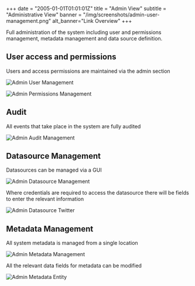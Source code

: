 +++
date = "2005-01-01T01:01:01Z"
title = "Admin View"
subtitle = "Administrative View"
banner = "/img/screenshots/admin-user-management.png"
alt_banner="Link Overview"
+++

Full administration of the system including user and permissions management, metadata management and data source definition.

<!--more-->

## User access and permissions

Users and access permissions are maintained via the admin section

![Admin User Management](/img/screenshots/admin-user-management.png)

![Admin Permissions Management](/img/screenshots/admin-permissions-management.png)

## Audit

All events that take place in the system are fully audited

![Admin Audit Management](/img/screenshots/admin-audit-management.png)

## Datasource Management

Datasources can be managed via a GUI

![Admin Datasource Management](/img/screenshots/admin-datasource-management.png)

Where credentials are required to access the datasource there will be fields to enter the relevant information

![Admin Datasource Twitter](/img/screenshots/admin-datasource-twitter.png)

## Metadata Management

All system metadata is managed from a single location

![Admin Metadata Management](/img/screenshots/admin-metadata-management.png)

All the relevant data fields for metadata can be modified

![Admin Metadata Entity](/img/screenshots/admin-metadata-entity.png)
